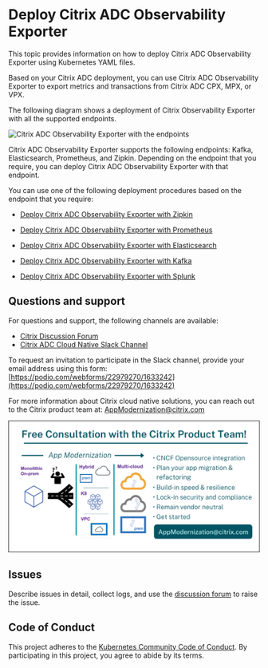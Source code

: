 # Deploy Citrix ADC Observability Exporter

This topic provides information on how to deploy Citrix ADC Observability Exporter using Kubernetes YAML files.
<!---
You can deploy Citrix Observability Exporter using Kubernetes YAML files or using Helm charts. 
-->

Based on your Citrix ADC deployment, you can use Citrix ADC Observability Exporter to export metrics and transactions from Citrix ADC CPX, MPX, or VPX.

The following diagram shows a deployment of Citrix Observability Exporter with all the supported endpoints.

![Citrix ADC Observability Exporter with the endpoints](../media/citrix-observability-exporter-deploy.png)

Citrix ADC Observability Exporter supports the following endpoints: Kafka, Elasticsearch, Prometheus, and Zipkin. Depending on the endpoint that you require, you can deploy Citrix ADC Observability Exporter with that endpoint.

 You can use one of the following deployment procedures based on the endpoint that you require:

  -  [Deploy Citrix ADC Observability Exporter with Zipkin](https://github.com/citrix/citrix-observability-exporter/blob/master/docs/deploy-coe-with-zipkin.md)

  -  [Deploy Citrix ADC Observability Exporter with Prometheus](https://github.com/citrix/citrix-observability-exporter/blob/master/docs/deploy-coe-with-prometheus.md)

  -  [Deploy Citrix ADC Observability Exporter with Elasticsearch](https://github.com/citrix/citrix-observability-exporter/blob/master/docs/deploy-coe-with-es.md)

  -  [Deploy Citrix ADC Observability Exporter with Kafka](https://github.com/citrix/citrix-observability-exporter/blob/master/docs/deploy-coe-with-Kafka.md)

  -  [Deploy Citrix ADC Observability Exporter with Splunk](https://github.com/citrix/citrix-observability-exporter/blob/master/docs/deploy-coe-with-splunk.md)

## Questions and support

For questions and support, the following channels are available:

-  [Citrix Discussion Forum](https://discussions.citrix.com/)
-  [Citrix ADC Cloud Native Slack Channel](https://citrixadccloudnative.slack.com/)
  
To request an invitation to participate in the Slack channel, provide your email address using this form: [https://podio.com/webforms/22979270/1633242](https://podio.com/webforms/22979270/1633242)

 For more information about Citrix cloud native solutions, you can reach out to the Citrix product team at: AppModernization@citrix.com

![ ](media/contact-product-team.png)

## Issues

Describe issues in detail, collect logs, and use the [discussion forum](https://discussions.citrix.com/forum/1657-netscaler-cpx/) to raise the issue.

## Code of Conduct

This project adheres to the [Kubernetes Community Code of Conduct](https://github.com/kubernetes/community/blob/master/code-of-conduct.md). By participating in this project, you agree to abide by its terms.
